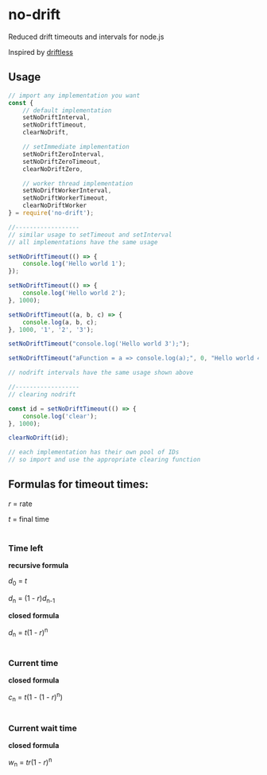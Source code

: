 # no-drift
Reduced drift timeouts and intervals for node.js

Inspired by [driftless](https://github.com/dbkaplun/driftless)

## Usage

```javascript
// import any implementation you want
const {
    // default implementation
    setNoDriftInterval,
    setNoDriftTimeout,
    clearNoDrift,

    // setImmediate implementation
    setNoDriftZeroInterval,
    setNoDriftZeroTimeout,
    clearNoDriftZero,

    // worker thread implementation
    setNoDriftWorkerInterval,
    setNoDriftWorkerTimeout,
    clearNoDriftWorker
} = require('no-drift');

//------------------
// similar usage to setTimeout and setInterval
// all implementations have the same usage

setNoDriftTimeout(() => {
    console.log('Hello world 1');
});

setNoDriftTimeout(() => {
    console.log('Hello world 2');
}, 1000);

setNoDriftTimeout((a, b, c) => {
    console.log(a, b, c);
}, 1000, '1', '2', '3');

setNoDriftTimeout("console.log('Hello world 3');");

setNoDriftTimeout("aFunction = a => console.log(a);", 0, "Hello world 4");

// nodrift intervals have the same usage shown above

//------------------
// clearing nodrift

const id = setNoDriftTimeout(() => {
    console.log('clear');
}, 1000);

clearNoDrift(id);

// each implementation has their own pool of IDs
// so import and use the appropriate clearing function

```

## Formulas for timeout times:

_r_ = rate

_t_ = final time<br /><br />


### Time left

__recursive formula__

_d_<sub>0</sub> = _t_

_d_<sub>n</sub> = (1 - _r_)_d_<sub>n-1</sub>

__closed formula__

_d_<sub>n</sub> = _t_(1 - _r_)<sup>n</sup><br /><br />


### Current time

__closed formula__

_c_<sub>n</sub> = _t_(1 - (1 - _r_)<sup>n</sup>)<br /><br />


### Current wait time

__closed formula__

_w_<sub>n</sub> = _tr_(1 - _r_)<sup>n</sup>
